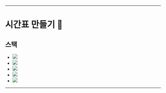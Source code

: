 ***
# 시간표 만들기 📅

## 스택
+ <img src="https://img.shields.io/badge/html5-E34F26?style=flat-square&logo=html5&logoColor=white">
+ <img src="https://img.shields.io/badge/css-1572B6?style=flat-square&logo=css3&logoColor=white">
+ <img src="https://img.shields.io/badge/javascript-F7DF1E?style=flat-square&logo=javascript&logoColor=black">
+ <img src="https://img.shields.io/badge/node.js-339933?style=flat-square&logo=Node.js&logoColor=white">
+ <img src="https://img.shields.io/badge/express-000000?style=flat-square&logo=express&logoColor=white">
***
